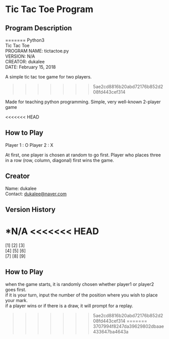 # Tic Tac Toe Program

## Program Description 
=======
Python3<br>
Tic Tac Toe<br>
PROGRAM NAME: tictactoe.py <br>
VERSION: N/A <br>
CREATOR: dukalee<br>
DATE: February 15, 2018

A simple tic tac toe game for two players.
>>>>>>> 5ae2cd8816b20abd72176b852d208fd443cef314

Made for teaching python programming. 
Simple, very well-known 2-player game 

<<<<<<< HEAD
## How to Play 

Player 1 : O 
Player 2 : X 

At first, one player is chosen at random to go first. 
Player who places three in a row (row, column, diagonal) first wins the game. 

## Creator

Name: dukalee\
Contact: dukalee@naver.com

## Version History

*N/A
<<<<<<< HEAD
=======
[1] [2] [3] <br>
[4] [5] [6] <br>
[7] [8] [9] 

How to Play
----------
when the game starts, it is randomly chosen whether player1 or player2 goes first.<br>
if it is your turn, input the number of the position where you wish to place your mark.<br>
if a player wins or if there is a draw, it will prompt for a replay. 
>>>>>>> 5ae2cd8816b20abd72176b852d208fd443cef314
=======
>>>>>>> 3707994f8247da39629802dbaae433647ba4643a
